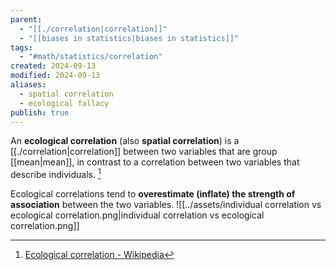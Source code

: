 ```yaml
---
parent:
  - "[[./correlation|correlation]]"
  - "[[biases in statistics|biases in statistics]]"
tags:
  - "#math/statistics/correlation"
created: 2024-09-13
modified: 2024-09-13
aliases:
  - spatial correlation
  - ecological fallacy
publish: true
---
```

An **ecological correlation** (also **spatial correlation**) is a [[./correlation|correlation]] between two variables that are group [[mean|mean]], in contrast to a correlation between two variables that describe individuals. [^1]

Ecological correlations tend to **overestimate (inflate) the strength of association** between the two variables.
![[../assets/individual correlation vs ecological correlation.png|individual correlation vs ecological correlation.png]]

[^1]: [Ecological correlation - Wikipedia](https://en.wikipedia.org/wiki/Ecological_correlation)